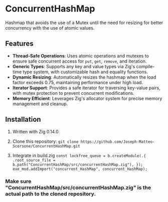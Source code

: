 # ConcurrentHashMap
Hashmap that avoids the use of a Mutex until the need for resizing for better concurrency with the use of atomic values.

## Features

- **Thread-Safe Operations**: Uses atomic operations and mutexes to ensure safe concurrent access for `put`, `get`, `remove`, and iteration.
- **Generic Types**: Supports any key and value types via Zig's compile-time type system, with customizable hash and equality functions.
- **Dynamic Resizing**: Automatically resizes the hashmap when the load factor exceeds 0.75, maintaining performance under high load.
- **Iterator Support**: Provides a safe iterator for traversing key-value pairs, with mutex protection to prevent concurrent modifications.
- **Memory Efficient**: Leverages Zig's allocator system for precise memory management and cleanup.

## Installation

1. Written with Zig 0.14.0
2. Clone this repository:
   `git clone https://github.com/Joseph-Matteo-Scorsone/ConcurrentHashMap.git`

3. Integrate in build.zig
   `
   const lockfree_queue = b.createModule(.{
        .root_source_file = b.path("ConcurrentHashMap/src/concurrentHashMap.zig"),
   });
   exe_mod.addImport("concurrent_HashMap", concurrent_HashMap);
`

### Make sure "ConcurrentHashMap/src/concurrentHashMap.zig" is the actual path to the cloned repository.

